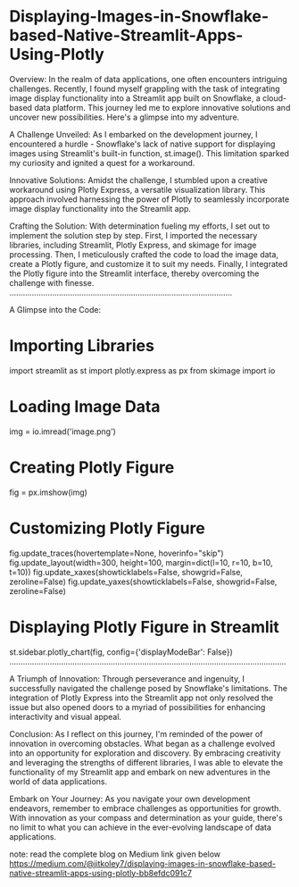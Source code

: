 # Displaying-Images-in-Snowflake-based-Native-Streamlit-Apps-Using-Plotly
Overview:
In the realm of data applications, one often encounters intriguing challenges. Recently, I found myself grappling with the task of integrating image display functionality into a Streamlit app built on Snowflake, a cloud-based data platform. This journey led me to explore innovative solutions and uncover new possibilities. Here's a glimpse into my adventure.

A Challenge Unveiled:
As I embarked on the development journey, I encountered a hurdle - Snowflake's lack of native support for displaying images using Streamlit's built-in function, st.image(). This limitation sparked my curiosity and ignited a quest for a workaround.

Innovative Solutions:
Amidst the challenge, I stumbled upon a creative workaround using Plotly Express, a versatile visualization library. This approach involved harnessing the power of Plotly to seamlessly incorporate image display functionality into the Streamlit app.

Crafting the Solution:
With determination fueling my efforts, I set out to implement the solution step by step. First, I imported the necessary libraries, including Streamlit, Plotly Express, and skimage for image processing. Then, I meticulously crafted the code to load the image data, create a Plotly figure, and customize it to suit my needs. Finally, I integrated the Plotly figure into the Streamlit interface, thereby overcoming the challenge with finesse.
...................................................................................................

A Glimpse into the Code:

# Importing Libraries
import streamlit as st
import plotly.express as px
from skimage import io

# Loading Image Data
img = io.imread('image.png')

# Creating Plotly Figure
fig = px.imshow(img)

# Customizing Plotly Figure
fig.update_traces(hovertemplate=None, hoverinfo="skip")
fig.update_layout(width=300, height=100, margin=dict(l=10, r=10, b=10, t=10))
fig.update_xaxes(showticklabels=False, showgrid=False, zeroline=False)
fig.update_yaxes(showticklabels=False, showgrid=False, zeroline=False)

# Displaying Plotly Figure in Streamlit
st.sidebar.plotly_chart(fig, config={'displayModeBar': False})
...........................................................................................................................


A Triumph of Innovation:
Through perseverance and ingenuity, I successfully navigated the challenge posed by Snowflake's limitations. The integration of Plotly Express into the Streamlit app not only resolved the issue but also opened doors to a myriad of possibilities for enhancing interactivity and visual appeal.


Conclusion:
As I reflect on this journey, I'm reminded of the power of innovation in overcoming obstacles. What began as a challenge evolved into an opportunity for exploration and discovery. By embracing creativity and leveraging the strengths of different libraries, I was able to elevate the functionality of my Streamlit app and embark on new adventures in the world of data applications.

Embark on Your Journey:
As you navigate your own development endeavors, remember to embrace challenges as opportunities for growth. With innovation as your compass and determination as your guide, there's no limit to what you can achieve in the ever-evolving landscape of data applications.


note: read the complete blog on Medium link given below
https://medium.com/@jitkoley7/displaying-images-in-snowflake-based-native-streamlit-apps-using-plotly-bb8efdc091c7



